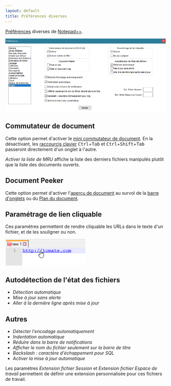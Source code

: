 ```yaml
---
layout: default
title: Préférences diverses
---
```

[Préférences](../preferences.md) diverses de [Notepad++](../notepad++.md).

![Interface](/images/npp_settings_misc.png)

## Commutateur de document

Cette option permet d'activer le [mini commutateur de document](../commutateur-de-document.md). En la désactivant, les [raccourcis clavier](../raccourcis-clavier.md) <kbd>Ctrl</kbd>+<kbd>Tab</kbd> et <kbd>Ctrl</kbd>+<kbd>Shift</kbd>+<kbd>Tab</kbd> passeront directement d'un onglet à l'autre.

*Activer la liste de MRU* affiche la liste des derniers fichiers manipulés plutôt que la liste des documents ouverts.

## Document Peeker

Cette option permet d'activer l'[aperçu de document](../apercu-de-document.md) au survol de la [barre d'onglets](../interface.md#barre-donglets) ou du [Plan du document](../plan-du-document.md).

## Paramétrage de lien cliquable

Ces paramètres permettent de rendre cliquable les URLs dans le texte d'un fichier, et de les souligner ou non.

![Un lien cliquable dans Notepad++](/images/npp_active-link.png)

## Autodétection de l'état des fichiers

- *Détection automatique*
- *Mise à jour sans alerte* 
- *Aller à la dernière ligne après mise à jour*

## Autres

- *Détecter l'encodage automatiquement*
- *Indentation automatique*
- *Réduire dans la barre de notifications*
- *Afficher le nom du fichier seulement sur la barre de titre*
- *Backslash : caractère d'échappement pour SQL*
- *Activer la mise à jour automatique*

Les paramètres *Extension fichier Session* et *Extension fichier Espace de travail* permettent de définir une extension personnalisée pour ces fichiers de travail.
